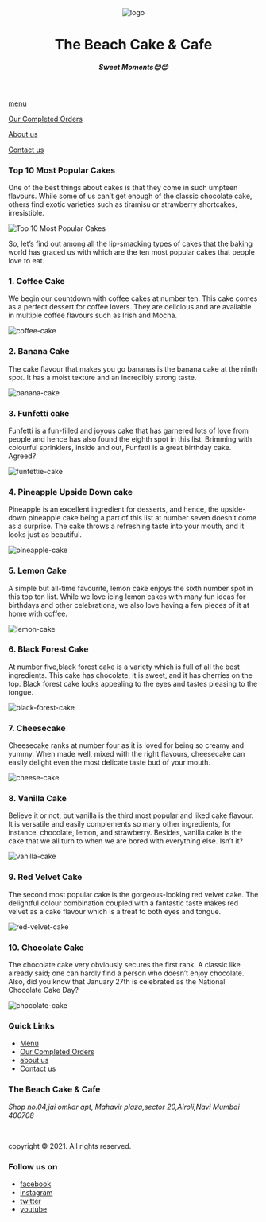 <!DOCTYPE html>
<html>
    <head>
        <title>Menu_page</title>
        <link href="../css/960_12_col.css" rel="stylesheet"/>
        <link href="../css/menu.css" rel="stylesheet"/>
        <link rel="stylesheet" href="../css/menu_page.css">
    </head>
    <body>
        <div class="container_12">
            <header>
                <div class="grid_4">
                    <img src="../media/logo.png" alt="logo" class="headerimg"/>
                </div>
                <div class="grid_8">
                        <h1 id="h1name">The Beach Cake & Cafe</h1>
                        <h5 id="h2name"><i> Sweet Moments</i>&#128522;&#128522;</h5>
                </div>
                <div class="clear"></div>
            </header>
            <nav>
                <div class="grid_3 menu-item">
                    <p>
                        <a href="../html/menu.html">menu</a>
                    </p>
                </div>
                <div class="grid_3 menu-item"><p>
                    <a href="../html/CompletedOrders.html">Our Completed Orders</a>
                </p></div>
                <div class="grid_3 menu-item"><p>
                    <a href="../html/aboutus.html">About us</a>
                </p></div>
                <div class="grid_3 menu-item"><p>
                    <a href="../html/contactus.html">Contact us</a>
                </p></div>
                <div class="clear"></div>
            </nav>
           <section class="menupage">
               <div class="grid_12">
                  <h3>Top 10 Most Popular Cakes</h3> 
                  <p>One of the best things about cakes is that they come in such umpteen flavours. While some of us can’t get enough of the classic chocolate cake, others find exotic varieties such as tiramisu or strawberry shortcakes, irresistible.
                  </p>
                  <img src="../media/top.jpg" alt="Top 10 Most Popular Cakes">
                  <p>So, let’s find out among all the lip-smacking types of cakes that the baking world has graced us with which are the ten most popular cakes that people love to eat.</p>
               </div>
               <div class="clear"></div>
               <div class="grid_12">
                  <h3>1. Coffee Cake</h3> 
                  <p>We begin our countdown with coffee cakes at number ten. This cake comes as a perfect dessert for coffee lovers. They are delicious and are available in multiple coffee flavours such as Irish and Mocha.</p>
                  <img src="../media/coffee-cake.jpg" alt="coffee-cake">
               </div>
               <div class="clear"></div>
               <div class="grid_12">
                  <h3>2. Banana Cake</h3> 
                  <p>The cake flavour that makes you go bananas is the banana cake at the ninth spot. It has a moist texture and an incredibly strong taste.</p>
                  <img src="../media/banana-cake.jpg" alt="banana-cake">
               </div>
               <div class="clear"></div>
               <div class="grid_12">
                  <h3>3. Funfetti cake</h3> 
                  <p>Funfetti is a fun-filled and joyous cake that has garnered lots of love from people and hence has also found the eighth spot in this list. Brimming with colourful sprinklers, inside and out, Funfetti is a great birthday cake. Agreed?</p>
                  <img src="../media/funfettie-cake.jpg" alt="funfettie-cake">
               </div>
               <div class="clear"></div>
               <div class="grid_12">
                  <h3>4. Pineapple Upside Down cake</h3> 
                  <p>Pineapple is an excellent ingredient for desserts, and hence, the upside-down pineapple cake being a part of this list at number seven doesn’t come as a surprise. The cake throws a refreshing taste into your mouth, and it looks just as beautiful.</p>
                  <img src="../media/pineapple-cake.jpg" alt="pineapple-cake">
               </div>
               <div class="clear"></div>
               <div class="grid_12">
                  <h3>5. Lemon Cake</h3> 
                  <p>A simple but all-time favourite, lemon cake enjoys the sixth number spot in this top ten list. While we love icing lemon cakes with many fun ideas for birthdays and other celebrations, we also love having a few pieces of it at home with coffee.</p>
                  <img src="../media/lemon-cake.jpg" alt="lemon-cake">
               </div>
               <div class="clear"></div>
               <div class="grid_12">
                  <h3>6. Black Forest Cake</h3> 
                  <p>At number five,black forest cake is a variety which is full of all the best ingredients. This cake has chocolate, it is sweet, and it has cherries on the top. Black forest cake looks appealing to the eyes and tastes pleasing to the tongue.</p>
                  <img src="../media/black-forest-cake.jpg" alt="black-forest-cake">
               </div>
               <div class="clear"></div>
               <div class="grid_12">
                  <h3>7. Cheesecake</h3>
                  <p>Cheesecake ranks at number four as it is loved for being so creamy and yummy. When made well, mixed with the right flavours, cheesecake can easily delight even the most delicate taste bud of your mouth.</p>
                  <img src="../media/cheese-cake.jpg" alt="cheese-cake">
               </div>
               <div class="clear"></div>
               <div class="grid_12">
                  <h3>8. Vanilla Cake</h3>
                  <p>Believe it or not, but vanilla is the third most popular and liked cake flavour. It is versatile and easily complements so many other ingredients, for instance, chocolate, lemon, and strawberry. Besides, vanilla cake is the cake that we all turn to when we are bored with everything else. Isn’t it?</p>
                  <img src="../media/vanilla-cake.jpg" alt="vanilla-cake">
                </div>
                <div class="clear"></div>
                <div class="grid_12">
                  <h3>9. Red Velvet Cake</h3>
                  <p>The second most popular cake is the gorgeous-looking red velvet cake. The delightful colour combination coupled with a fantastic taste makes red velvet as a cake flavour which is a treat to both eyes and tongue.</p>
                  <img src="../media/red-velvet-cake.jpg" alt="red-velvet-cake">
                </div>
                <div class="clear"></div>
                <div class="grid_12">
                  <h3>10. Chocolate Cake</h3>
                  <p>The chocolate cake very obviously secures the first rank. A classic like already said; one can hardly find a person who doesn’t enjoy chocolate. Also, did you know that January 27th is celebrated as the National Chocolate Cake Day?</p>
                  <img src="../media/chocolate-cake.jpg" alt="chocolate-cake">
                </div>
                <div class="clear"></div>
            </section>
            <footer class="under">
                <div class="grid_3">
                    <h3>Quick Links</h3>
                    <ul>
                        <li><a href="../html/menu.html">Menu</a></li>
                        <li><a href="../html/CompletedOrders.html">Our Completed Orders</a></li>
                        <li><a href="../html/aboutus.html">about us</a></li>
                        <li><a href="../html/contactus.html">Contact us</a></li>
                    </ul>
                </div>
                <div class="grid_6">
                    <h3>The Beach Cake & Cafe</h3> 
                    <p><address>Shop no.04,jai omkar apt,
                        Mahavir plaza,sector 20,Airoli,Navi Mumbai 400708
                    </address></p><br>
                    <p id="under">copyright &copy; 2021. All rights reserved.</p>
                </div>
                <div class="grid_3">
                    <h3>Follow us on</h3>
                    <ul>
                        <li><a href="#">facebook</a></li>
                        <li><a href="https://instagram.com/the_beach_cake_and_cafe?igshid=18ekcs9393d68">instagram</a></li>
                        <li><a href="#">twitter</a></li>
                        <li><a href="#">youtube</a></li>
                    </ul>
                </div>
                <div class="clear"></div>
            </footer>
        </div>
    </body>
</html>
